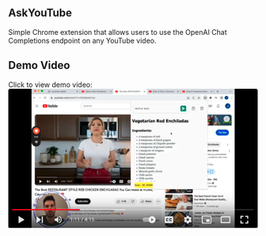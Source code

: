## AskYouTube
Simple Chrome extension that allows users to use the OpenAI Chat Completions endpoint on any YouTube video. 


## Demo Video
Click to view demo video:
[![AskYouTube demo](/demo%20screenhot.png 'AskYouTube demo')](https://youtu.be/M1zq9NKIcbw?t=54)

